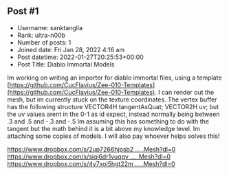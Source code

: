 ## Post #1
- Username: sanktanglia
- Rank: ultra-n00b
- Number of posts: 1
- Joined date: Fri Jan 28, 2022 4:16 am
- Post datetime: 2022-01-27T20:25:53+00:00
- Post Title: Diablo Immortal Models

Im working on writing an importer for diablo immortal files, using a template [https://github.com/CucFlavius/Zee-010-Templates](https://github.com/CucFlavius/Zee-010-Templates). I can render out the mesh, but im currently stuck on the texture coordinates. The vertex buffer has the following structure
        VECTOR4H tangentAsQuat;
        VECTOR2H uv;
but the uv values arent in the 0-1 as id expect, instead normally being between .3 and .5 and -.3 and -.5 Im assuming this has something to do with the tangent but the math behind it is a bit above my knowledge level. Im attaching some copies of models. I will also pay whoever helps solves this!


[https://www.dropbox.com/s/2up7266hjpsb2 ... .Mesh?dl=0](https://www.dropbox.com/s/2up7266hjpsb22m/Mesh_boss_leoric.Mesh?dl=0)
[https://www.dropbox.com/s/siqi6dr1vuqqv ... .Mesh?dl=0](https://www.dropbox.com/s/siqi6dr1vuqqvse/Mesh_potion_nec.Mesh?dl=0)
[https://www.dropbox.com/s/4y7xoi5hgt22m ... .Mesh?dl=0](https://www.dropbox.com/s/4y7xoi5hgt22muu/Mesh_potion_mk.Mesh?dl=0)
